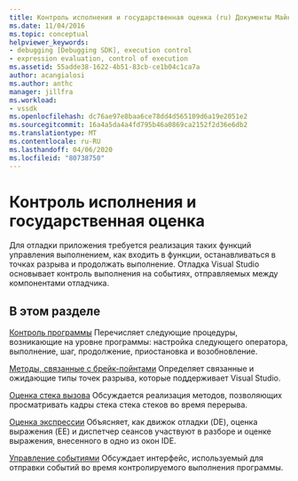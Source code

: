 ```yaml
---
title: Контроль исполнения и государственная оценка (ru) Документы Майкрософт
ms.date: 11/04/2016
ms.topic: conceptual
helpviewer_keywords:
- debugging [Debugging SDK], execution control
- expression evaluation, control of execution
ms.assetid: 55adde38-1622-4b51-83cb-ce1b04c1ca7a
author: acangialosi
ms.author: anthc
manager: jillfra
ms.workload:
- vssdk
ms.openlocfilehash: dc76ae97e8baa6ce78dd4d565109d6a19e2051e2
ms.sourcegitcommit: 16a4a5da4a4fd795b46a0869ca2152f2d36e6db2
ms.translationtype: MT
ms.contentlocale: ru-RU
ms.lasthandoff: 04/06/2020
ms.locfileid: "80738750"
---
```

# <a name="execution-control-and-state-evaluation"></a>Контроль исполнения и государственная оценка
Для отладки приложения требуется реализация таких функций управления выполнением, как входить в функции, останавливаться в точках разрыва и продолжать выполнение. Отладка Visual Studio основывает контроль выполнения на событиях, отправляемых между компонентами отладчика.

## <a name="in-this-section"></a>В этом разделе
 [Контроль программы](../../extensibility/debugger/program-control.md) Перечисляет следующие процедуры, возникающие на уровне программы: настройка следующего оператора, выполнение, шаг, продолжение, приостановка и возобновление.

 [Методы, связанные с брейк-пойнтами](../../extensibility/debugger/breakpoint-related-methods.md) Определяет связанные и ожидающие типы точек разрыва, которые поддерживает Visual Studio.

 [Оценка стека вызова](../../extensibility/debugger/call-stack-evaluation.md) Обсуждается реализация методов, позволяющих просматривать кадры стека стека стеков во время перерыва.

 [Оценка экспрессии](../../extensibility/debugger/expression-evaluation-visual-studio-debugging-sdk.md) Объясняет, как движок отладки (DE), оценка выражения (EE) и диспетчер сеансов участвуют в разборе и оценке выражения, внесенного в одно из окон IDE.

 [Управление событиями](../../extensibility/debugger/control-events.md) Обсуждает интерфейс, используемый для отправки событий во время контролируемого выполнения программы.
